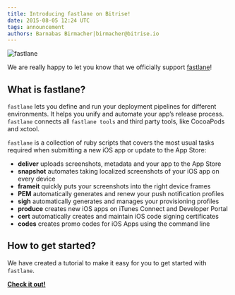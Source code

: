 ```yaml
---
title: Introducing fastlane on Bitrise!
date: 2015-08-05 12:24 UTC
tags: announcement
authors: Barnabas Birmacher|birmacher@bitrise.io
---
```


![fastlane](fastlane_logo.png)

We are really happy to let you know that we officially support [fastlane](https://fastlane.tools)!

## What is fastlane?

`fastlane` lets you define and run your deployment pipelines for different environments. It helps you unify and automate your app’s release process. `fastlane` connects all `fastlane tools` and third party tools, like CocoaPods and xctool.

`fastlane` is a collection of ruby scripts that covers the most usual tasks required when submitting a new iOS app or update to the App Store:

* **deliver** uploads screenshots, metadata and your app to the App Store
* **snapshot** automates taking localized screenshots of your iOS app on every device
* **frameit** quickly puts your screenshots into the right device frames
* **PEM** automatically generates and renew your push notification profiles
* **sigh** automatically generates and manages your provisioning profiles
* **produce** creates new iOS apps on iTunes Connect and Developer Portal
* **cert** automatically creates and maintain iOS code signing certificates
* **codes** creates promo codes for iOS Apps using the command line

## How to get started?

We have created a tutorial to make it easy for you to get started with `fastlane`.

**[Check it out!](http://devcenter.bitrise.io/docs/fastlane_tools_integration)**
